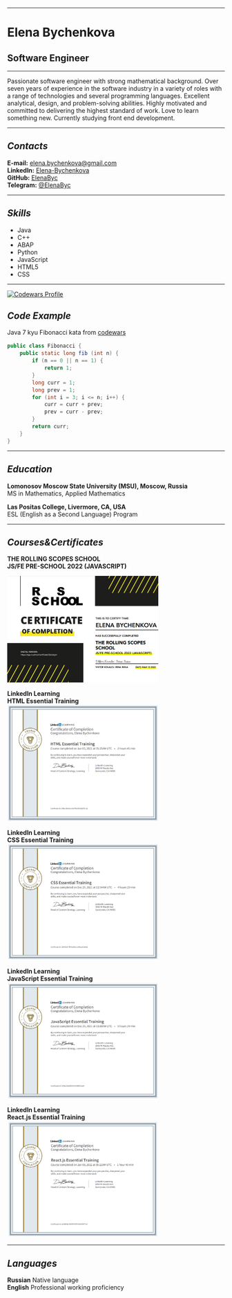 ********* 
# Elena Bychenkova
## Software Engineer

********* 

Passionate software engineer with strong mathematical background. Over seven years of experience in the software industry in a variety of roles with a range of technologies and several programming languages. Excellent analytical, design, and problem-solving abilities. Highly motivated and committed to delivering the highest standard of work. Love to learn something new. Currently studying front end development.

********* 

## _Contacts_  
**E-mail:** elena.bychenkova@gmail.com  
**LinkedIn:** [Elena-Bychenkova](https://www.linkedin.com/in/elena-bychenkova/)  
**GitHub:** [ElenaByc](https://github.com/ElenaByc)  
**Telegram:** [@ElenaByc](https://t.me/elenabyc)  

********* 

## _Skills_
* Java
* C++
* ABAP
* Python
* JavaScript
* HTML5
* CSS  
  
  
********* 
[![Codewars Profile](https://www.codewars.com/users/ElenaByc/badges/large)](https://www.codewars.com/users/ElenaByc)  

## _Code Example_
Java
7 kyu Fibonacci kata from [codewars](https://www.codewars.com/kata/57a1d5ef7cb1f3db590002af)  

```java
public class Fibonacci {
    public static long fib (int n) {
        if (n == 0 || n == 1) {
            return 1;
        }
        long curr = 1;
        long prev = 1;
        for (int i = 3; i <= n; i++) {
            curr = curr + prev;
            prev = curr - prev;
        }
        return curr;
    }
}
``` 

********* 

## _Education_
**Lomonosov Moscow State University (MSU), Moscow, Russia**  
MS in Mathematics, Applied Mathematics  
  
**Las Positas College, Livermore, CA, USA**  
ESL (English as a Second Language) Program

********* 

## _Courses&Certificates_
**THE ROLLING SCOPES SCHOOL  
JS/FE PRE-SCHOOL 2022 (JAVASCRIPT)**  
  
[<img src="./assets/rss_stage0.png" alt="RSS Stage0 Sertificate" width="350"/>](https://rs.school/js-stage0/)
  
  
**LinkedIn Learning  
HTML Essential Training**  
[<img src="./assets/html.png" alt="HTML Sertificate" width="350"/>](https://www.linkedin.com/learning/html-essential-training-4)


**LinkedIn Learning  
CSS Essential Training**  
[<img src="./assets/css.png" alt="CSS Sertificate" width="350"/>](https://www.linkedin.com/learning/css-essential-training-3/)
  
  
**LinkedIn Learning  
JavaScript Essential Training**  
[<img src="./assets/js.png" alt="JavaScript Sertificate" width="350"/>](https://www.linkedin.com/learning/javascript-essential-training/)
  
  
**LinkedIn Learning  
React.js Essential Training**  
[<img src="./assets/react.png" alt="React.js Sertificate" width="350"/>](https://www.linkedin.com/learning/react-js-essential-training/)


********* 

## _Languages_
**Russian** Native language  
**English** Professional working proficiency


